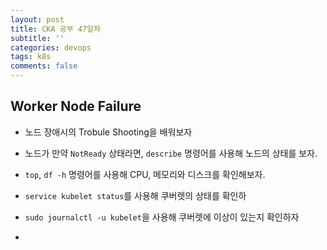 ```yaml
---
layout: post
title: CKA 공부 47일차
subtitle: ''
categories: devops
tags: k8s
comments: false
---
```


## Worker Node Failure

- 노드 장애시의 Trobule Shooting을 배워보자

- 노드가 만약 `NotReady` 상태라면, `describe` 명령어를 사용해 노드의 상태를 보자.

- `top`, `df -h` 명령어를 사용해 CPU, 메모리와 디스크를 확인해보자.

- `service kubelet status`를 사용해 쿠버렛의 상태를 확인하

- `sudo journalctl -u kubelet`을 사용해 쿠버렛에 이상이 있는지 확인하자

- 